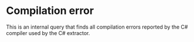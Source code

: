 # Compilation error
This is an internal query that finds all compilation errors reported by the C\# compiler used by the C\# extractor.


